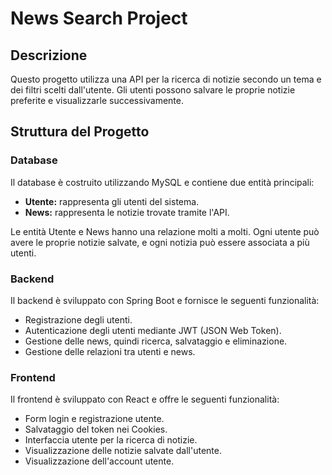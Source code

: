 # News Search Project

## Descrizione
Questo progetto utilizza una API per la ricerca di notizie secondo un tema e dei filtri scelti dall'utente. Gli utenti possono salvare le proprie notizie preferite e visualizzarle successivamente.

## Struttura del Progetto

### Database
Il database è costruito utilizzando MySQL e contiene due entità principali:
- **Utente:** rappresenta gli utenti del sistema.
- **News:** rappresenta le notizie trovate tramite l'API.

Le entità Utente e News hanno una relazione molti a molti. Ogni utente può avere le proprie notizie salvate, e ogni notizia può essere associata a più utenti.

### Backend
Il backend è sviluppato con Spring Boot e fornisce le seguenti funzionalità:
- Registrazione degli utenti.
- Autenticazione degli utenti mediante JWT (JSON Web Token).
- Gestione delle news, quindi ricerca, salvataggio e eliminazione.
- Gestione delle relazioni tra utenti e news.

### Frontend
Il frontend è sviluppato con React e offre le seguenti funzionalità:
- Form login e registrazione utente.
- Salvataggio del token nei Cookies.
- Interfaccia utente per la ricerca di notizie.
- Visualizzazione delle notizie salvate dall'utente.
- Visualizzazione dell'account utente.

